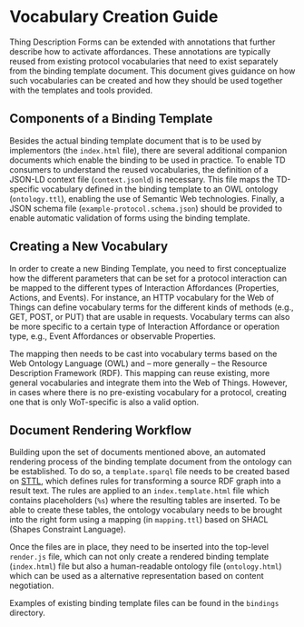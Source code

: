 # Vocabulary Creation Guide

Thing Description Forms can be extended with annotations that further describe how to activate affordances.
These annotations are typically reused from existing protocol vocabularies that need to exist separately from the binding template document.
This document gives guidance on how such vocabularies can be created and how they should be used together with the templates and tools provided.

## Components of a Binding Template

Besides the actual binding template document that is to be used by implementors
(the `index.html` file), there are several additional companion documents which
enable the binding to be used in practice.
To enable TD consumers to understand the reused vocabularies, the definition of a
JSON-LD context file (`context.jsonld`) is necessary.
This file maps the TD-specific vocabulary defined in the binding template to an
OWL ontology (`ontology.ttl`), enabling the use of Semantic Web technologies.
Finally, a JSON schema file (`example-protocol.schema.json`) should be provided
to enable automatic validation of forms using the binding template.

## Creating a New Vocabulary

In order to create a new Binding Template, you need to first conceptualize
how the different parameters that can be set for a protocol interaction can
be mapped to the different types of Interaction Affordances (Properties,
Actions, and Events).
For instance, an HTTP vocabulary for the Web of Things can define vocabulary
terms for the different kinds of methods (e.g., GET, POST, or PUT) that are
usable in requests.
Vocabulary terms can also be more specific to a certain type of Interaction
Affordance or operation type, e.g., Event Affordances or observable Properties.

The mapping then needs to be cast into vocabulary terms based on the Web
Ontology Language (OWL) and – more generally – the Resource Description
Framework (RDF).
This mapping can reuse existing, more general vocabularies and integrate them
into the Web of Things.
However, in cases where there is no pre-existing vocabulary for a protocol,
creating one that is only WoT-specific is also a valid option.

<!-- TODO: Add examples -->

## Document Rendering Workflow

Building upon the set of documents mentioned above, an automated rendering
process of the binding template document from the ontology can be established.
To do so, a `template.sparql` file needs to be created based on
[STTL](https://ns.inria.fr/sparql-template/), which defines rules for
transforming a source RDF graph into a result text.
The rules are applied to an `index.template.html` file which contains
placeholders (`%s`) where the resulting tables are inserted.
To be able to create these tables, the ontology vocabulary needs to be brought
into the right form using a mapping (in `mapping.ttl`) based on SHACL
(Shapes Constraint Language).

Once the files are in place, they need to be inserted into the top-level
`render.js` file, which can not only create a rendered binding template
(`index.html`) file but also a human-readable ontology file (`ontology.html`)
which can be used as a alternative representation based on content negotiation.

Examples of existing binding template files can be found in the `bindings`
directory.
<!-- TODO: Expand template for binding templates -->
